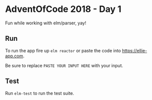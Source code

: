 # AdventOfCode 2018 - Day 1

Fun while working with elm/parser, yay!

## Run

To run the app fire up `elm reactor` or paste the code into https://ellie-app.com.

Be sure to replace `PASTE YOUR INPUT HERE` with your input.

## Test

Run `elm-test` to run the test suite.
